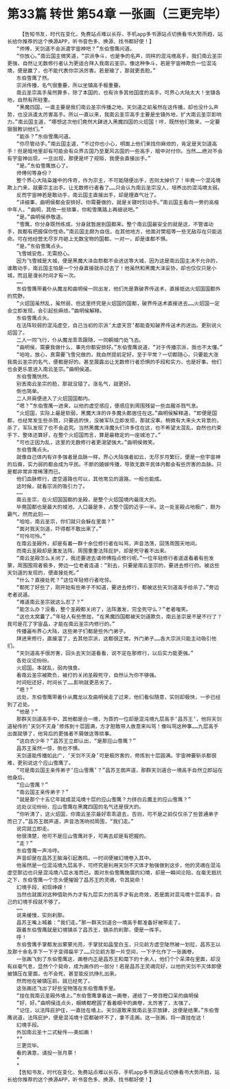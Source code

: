 # 第33篇 转世 第54章 一张画（三更完毕）
        【告知书友，时代在变化，免费站点难以长存，手机app多书源站点切换看书大势所趋，站长给你推荐的这个换源APP，听书音色多、换源、找书都好使！】
       “师傅，天剑道不会派遣宇宙神吧？”东伯雪鹰问道。
       “你放心。”南云国主微笑道，“宗派争斗，也是争的名声，同样的混沌境高手，我们南云圣宗更强，自然让无数修行者认为更适合拜入我南云圣宗。像这种争斗，若是宇宙神欺负一位混沌境，便是赢了，也不能代表你宗派厉害。若是输了，那就更丢脸。”
       东伯雪鹰了然。
       宗派传播，名气很重要，所以坐镇高手极重要。
       南云圣宗高手虽然算多，除了本国的，也有许多其他国度的高手。可界心大陆太大！坐镇各地，自然有所轻重。
       “黑魔四国，一直主要是我们南云圣宗传播之地，天剑道之前虽然在这传播，却也没什么声势，也没派遣太厉害高手。所以一直以来，我南云圣宗高手主要是坐镇外地，扩大南云圣宗影响力。”南云国主道，“哪想这次他们竟然大肆进入黑魔四国的火炤国！哼，既然他们敢来，一定要狠狠教训他们。”
       “能杀？”东伯雪鹰问道。
       “你尽管动手。”南云国主道，“不过你也小心，明面上他们来找你麻烦的，肯定是天剑道高手！但是暗地里却有可能会有众界古国乃至夏风古国的一些高手，暗中对付你。当然……绝对不会有宇宙神出现，一旦出现，那便是坏了规矩，我便会直接出手。”
       “是。”东伯雪鹰放心了。
       师傅何等身份？
       整个界心大陆枭雄中的传奇，作为宗主，不可能随便出手，否则太掉价了！毕竟一个混沌境欺上门来，就要宗主出手。让无数修行者看了……只会认为南云圣宗没人，培养出的混沌境太弱。
       反而宇宙神若是敢动手，南云国主直接出手，却是理直气壮了。
       “详细事，曲明侯都会安排好。你需要做的，就是关键时刻动手。”南云国主看向一旁的高瘦中年人，“曲明，其他一些琐事，你和雪鹰路上再细说吧。”
       “是。”曲明侯恭敬道。
       “雪鹰，你分身既然练成，分身就暂居到国都来。整个南云国最安全的就是这，不管谁动手，我都有把握保你性命。”南云国主颇为自信，在其他地方，他面对樊祖等一些无敌存在只能逃命。可在他经营无尽岁月砸上无数宝物的国都，一对一，却是谁都不惧。
       “是。”东伯雪鹰点头。
       飞雪城安危，无需担心。
       因为飞雪城是大城，便是黑魔大泽血祭都不会进这等大城，因为这是南云国主决不允许的，谁敢动手，南云国主怕是一个分身直接就杀过去了！他虽然和黑魔大泽妥协，却也仅仅只是小城，而且是漫长时间才有一次。
       ……
       东伯雪鹰带着仆从魔龙和曲明侯一同出发，他们先是靠破界传送术，直接抵达火炤国国都外的荒野。
       “火炤国虽然乱，虽然弱，但这里终究是火炤国的国都，破界传送术直接进去……火炤国一定会立即发现，会引起些麻烦。”曲明侯解释。
       东伯雪鹰点头。
       在法阵较弱的混沌虚空，自己当初的宗派‘太虚天宫’都能查知破界传送术的进出。更别说火炤国了。
       二人一同飞行，仆从魔龙乖乖跟随，一同朝城门处飞去。
       “曲明侯，需要我做什么，事先你都安排好。”东伯雪鹰说道，“对于传播宗派，我也不太懂。”
       “哈哈，放心，真需要飞雪兄做的，我自然提前定好。至于平常？一切都随心，只要能大涨我南云圣宗的名气，便都是好的。甚至展露出让无数修行者恐惧的手段和实力，也是好事。他们也会更乐意进入南云圣宗。”曲明侯道。
       东伯雪鹰恍然。
       别丢南云圣宗的脸，那就没错了。涨名气，就更好。
       倒也简单。
       二人并肩便进入了火炤国国都内。
       “嗯？”东伯雪鹰一进来，以他的虚空感应，便感应到周围残留一些血腥杀戮气息。
       “火炤国，实际上最是软弱，黑魔大泽的许多魔头都居住在这。”曲明侯解释道，“即便是国都，也经常发生些杀戮，只要逃的快，没被军队立即发现，那就没事。稍微有大来头大背景的，杀了，军队发现了也不会追究。当然黑魔大泽魔头们许多住在这，也不希望太混乱，自然也约束手下，整体还算好，在整个火炤国而言，算是最稳定的一座城池了。”
       “可也正因为乱，这里的无数修行者更渴望强大。”曲明侯微笑。
       东伯雪鹰点头。
       就像自己体内有许多强者是血脉一样，界心大陆强者如云，无尽岁月繁衍，便是一些宇宙神的后裔，实力弱的都会成为平民。不断的婚嫁传播，导致无数平民体内都会有些厉害的血脉。只是都非常非常稀薄而已。
       他们血脉修行，虚空道路也可以，其他常见的道路，一般也能成。
       这时候，就看宗派的吸引力了。
       ……
       南云圣宗，在火炤国国都的圣殿，是整个火炤国境内最庞大的。
       毕竟国都也是最大的城池，人口最是多，占整个国的近乎一半。这一处圣殿占地极广，颇为霸气，然而此刻——
       “哈哈，南云圣宗，你们就只会躲在里面？”
       “面对我天剑道，吓得都不敢出来了。”
       “可怜可怜。”
       在南云圣殿外，却是有着一群十余位修行者在叫骂，声音浩荡，回荡周围天地间。
       而南云圣殿却是激发法阵，周围重重法阵庇护，却是死守着不出来。
       “南云圣殿怎么关闭了，我还要进去请师傅指点修行呢。”一位年轻修行者遥遥看着有些发蒙，周围围观者极多，旁边一位老者连道：“别去，只要是南云圣宗的，要进去修行的。被这些天剑道的发现的，便直接处死。”
       “什么？直接处死？”这位年轻修行者吃惊。
       “都死了好些了，刚开始有些弟子不知道，要进去修行，都被这些天剑道高手给杀了。”旁边老者说道。
       “难道南云圣宗就这么忍了？”
       “能怎么办？没看，整个圣殿都关闭了，法阵激发，完全死守么？”老者嗤笑。
       “这也太窝囊了。”年轻人有些憋屈，“在黑魔四国都被天剑道欺负，南云圣宗是不是不行了？我可是花了宇宙晶，才能在南云圣宗内修行的。”
       传播遍布界心大陆，这些弟子们都是些外门弟子。
       拜进来修行，直接溜了，去其他宗派，这都很正常。外门弟子……各大宗派只能主动吸引他们。
       “天剑道高手很厉害，回头去天剑道看看，说不定在那修行，以后实力能更强。”
       各处议论纷纷。
       火炤国，本就乱，弱肉强食。
       看南云圣宗被欺负，被打的关闭圣殿死守，自然认为你不够强。
       时间短还好，时间长了……影响就更恶劣了。
       “嗯？”
       远处，东伯雪鹰带着仆从魔龙以及曲明侯走了过来，他们看似随意，实则却极快，一步已经到了近处。
       “他是？”
       那群天剑道高手中，其他都是合一境，为首的一位却是混沌境九层高手‘昌苏王’，他将天剑道秘传的‘天剑不灭身’修炼到十层圆满，方才胆敢带人故意来叫骂！像叫骂这种事……九层高手出面就够了，他背后的更强者不屑做这等琐事。
       “这白衣少年？”昌苏王立即认出，“是那应山雪鹰？”
       昌苏王虽然一惊，倒也不惧。
       天剑道能传播如此广，‘天剑不灭身’可是极厉害的，修炼到十层圆满。宇宙神要斩杀都很难，更别说这个应山雪鹰了。
       “可是南云国主亲传弟子‘应山雪鹰’？”昌苏王朗声道，那群天剑道合一境高手自然立即站在他身后。
       “应山雪鹰？”
       “南云国主亲传弟子？”
       “就是那个十五亿年就成混沌境十层的应山雪鹰？力拼白云魔主的应山雪鹰？”
       远处议论纷纷，应山雪鹰在黑魔四国的名气还是很大的。
       “你听清了，这火炤国，你南云圣宗最好乖乖退去，否则，可不是之前仅仅杀了些普通弟子而已了。”昌苏王朗声道，声音浩荡响彻周围，“我们走。”
       说完就立即走。
       他很清楚，他可不是应山雪鹰对手，可离去却是有把握的。
       “走？”
       东伯雪鹰一声冷哼。
       声音却是在昌苏王脑海引起轰鸣，一时间便被幻境卷入其中。
       他虽然是一位混沌境九层高手，可终究是利用天剑不灭体才勉强做到这步，他的灵魂在混沌虚空那边也只是混沌境八层水准而已。面对东伯雪鹰施展的幻境，却是一瞬间沦陷，在毫无抵抗之下，东伯雪鹰一个念头便摧毁了昌苏王的灵魂，令其毙命！
       幻境手段，初现峥嵘！
       当然也就面对这种借助外力才有九层实力的高手才有此奇效，若是面对混沌境十层高手，自己的幻境手段就不够了。
       ……
       说来缓慢，实则刹那。
       昌苏王嘴上喊着：“我们走。”那一群天剑道合一境高手都准备好被带走了。
       跟着东伯雪鹰就是幻境镇杀了昌苏王，镇杀的刹那，便是一挥手。
       呼！
       东伯雪鹰手掌都发出蒙蒙光亮，手掌犹如晶莹白玉，只见前方虚空陡然被一划拉，昌苏王以及那十余名手下一下子变得扁平了……只见前方那一片空间，一下子化作了一张画卷。
       一张画飞到了东伯雪鹰这，画卷内正是昌苏王和麾下的十余人，他们个个呆滞在里面，却没有丝毫气息，显然个个毙命，成为画作的一部分！若是昌苏王灵魂完好，以他的天剑不灭体即便被镇压在里面，也不会死，甚至能反抗挣扎出来。
       然而他在被镇压前，就已经死了。
       这张画还飞出了好些宝物落在东伯雪鹰手里。
       “挂在我南云圣殿外墙上。”东伯雪鹰拿着这一画卷，递给了一旁目瞪口呆的曲明侯
       “好，好。”曲明侯连点头，眼睛都瞪圆了看着眼中的画卷，太厉害了，太强了。
       “记住，以法阵庇护住，一直挂在墙上。天剑道敢来我南云圣宗放肆，这便是结果。”东伯雪鹰说道，法阵庇护，便是混沌境十层都破坏不了，拿不走画。这一张画，将一直挂在这！
       幻境手段。
       外加南云圣十二式秘传——美如画！
       **
       三更完毕。
       看的满意，请投一张月票！
       *
       *
       【告知书友，时代在变化，免费站点难以长存，手机app多书源站点切换看书大势所趋，站长给你推荐的这个换源APP，听书音色多、换源、找书都好使！】